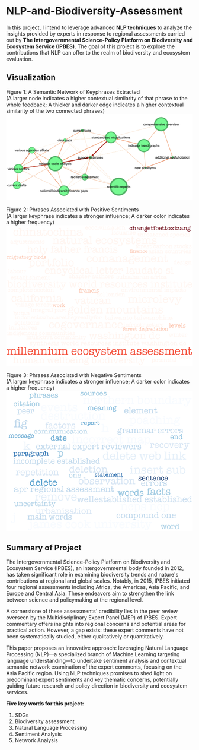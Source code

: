 # NLP-and-Biodiversity-Assessment

In this project, I intend to leverage advanced **NLP techniques** to analyze the insights provided by experts in response to regional assessments carried out by **The Intergovernmental Science-Policy Platform on Biodiversity and Ecosystem Service (IPBES)**. The goal of this project is to explore the contributions that NLP can offer to the realm of biodiversity and ecosystem evaluation.

## Visualization 
Figure 1: A Semantic Network of Keyphrases Extracted  
(A larger node indicates a higher contextual similarity of that phrase to the whole feedback; A thicker and darker edge indicates a higher contextual similarity of the two connected phrases)
![](https://github.com/Damen-C/NLP-and-Biodiversity-Assessment/blob/main/network.png?raw=true)

Figure 2: Phrases Associated with Positive Sentiments  
(A larger keyphrase indicates a stronger influence; A darker color indicates a higher frequency)
![](https://github.com/Damen-C/NLP-and-Biodiversity-Assessment/blob/main/PosPhrases(Top50)_colormap_preprocessed.png?raw=true)

Figure 3: Phrases Associated with Negative Sentiments  
(A larger keyphrase indicates a stronger influence; A darker color indicates a higher frequency)
![](https://github.com/Damen-C/NLP-and-Biodiversity-Assessment/blob/main/NegPhrases(Top50)_colormap_preprocessed.png?raw=true)

## Summary of Project 
The Intergovernmental Science-Policy Platform on Biodiversity and Ecosystem Service (IPBES), an intergovernmental body founded in 2012, has taken significant role in examining biodiversity trends and nature's contributions at regional and global scales. Notably, in 2015, IPBES initiated four regional assessments including Africa, the Americas, Asia Pacific, and Europe and Central Asia. These endeavors aim to strengthen the link between science and policymaking at the regional level.

A cornerstone of these assessments' credibility lies in the peer review overseen by the Multidisciplinary Expert Panel (MEP) of IPBES. Expert commentary offers insights into regional concerns and potential areas for practical action. However, a gap exists: these expert comments have not been systematically studied, either qualitatively or quantitatively.

This paper proposes an innovative approach: leveraging Natural Language Processing (NLP)—a specialized branch of Machine Learning targeting language understanding—to undertake sentiment analysis and contextual semantic network examination of the expert comments, focusing on the Asia Pacific region. Using NLP techniques promises to shed light on predominant expert sentiments and key thematic concerns, potentially guiding future research and policy direction in biodiversity and ecosystem services.

**Five key words for this project:**
1. SDGs
2. Biodiversity assessment
3. Natural Language Processing
4. Sentiment Analysis
5. Network Analysis

